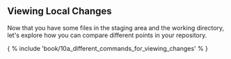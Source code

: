 ## Viewing Local Changes

Now that you have some files in the staging area and the working directory, let's explore how you can compare different points in your repository.

{ % include 'book/10a_different_commands_for_viewing_changes' % }
